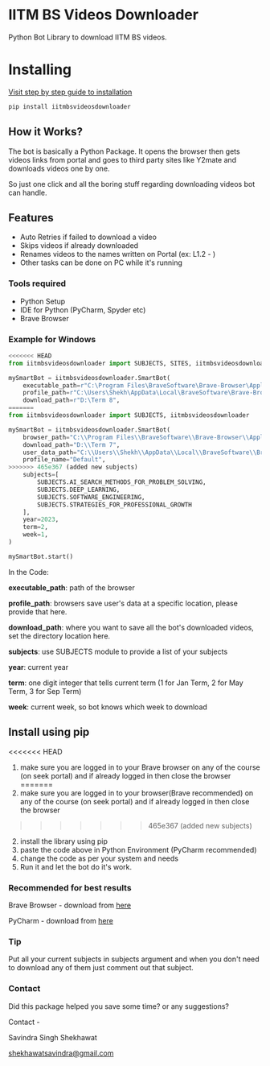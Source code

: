 IITM BS Videos Downloader
===============
Python Bot Library to download IITM BS videos.


Installing
============
[Visit step by step guide to installation](https://drive.google.com/file/d/17R6Jt01sYyVlmPfkB0dUMLwxjYnHKzTs/view?usp=sharing)

```bash
pip install iitmbsvideosdownloader
```

## How it Works?

The bot is basically a Python Package. It opens the browser then gets videos links from portal and goes to third party sites like Y2mate and downloads videos one by one.

So just one click and all the boring stuff regarding downloading videos bot can handle.



## Features

- Auto Retries if failed to download a video
- Skips videos if already downloaded
- Renames videos to the names written on Portal (ex: L1.2 - )
- Other tasks can be done on PC while it's running



### Tools required

- Python Setup
- IDE for Python (PyCharm, Spyder etc)
- Brave Browser


### Example for Windows

```python
<<<<<<< HEAD
from iitmbsvideosdownloader import SUBJECTS, SITES, iitmbsvideosdownloader

mySmartBot = iitmbsvideosdownloader.SmartBot(
    executable_path=r"C:\Program Files\BraveSoftware\Brave-Browser\Application\brave.exe",
    profile_path=r"C:\Users\Shekh\AppData\Local\BraveSoftware\Brave-Browser\User Data\Default",
    download_path=r"D:\Term 8",
=======
from iitmbsvideosdownloader import SUBJECTS, iitmbsvideosdownloader

mySmartBot = iitmbsvideosdownloader.SmartBot(
    browser_path="C:\\Program Files\\BraveSoftware\\Brave-Browser\\Application\\brave.exe",
    download_path="D:\\Term 7",
    user_data_path="C:\\Users\\Shekh\\AppData\\Local\\BraveSoftware\\Brave-Browser\\User Data",
    profile_name="Default",
>>>>>>> 465e367 (added new subjects)
    subjects=[
        SUBJECTS.AI_SEARCH_METHODS_FOR_PROBLEM_SOLVING,
        SUBJECTS.DEEP_LEARNING,
        SUBJECTS.SOFTWARE_ENGINEERING,
        SUBJECTS.STRATEGIES_FOR_PROFESSIONAL_GROWTH
    ],
    year=2023,
    term=2,
    week=1,
)

mySmartBot.start()
```

In the Code:

**executable_path**: path of the browser

**profile_path**: browsers save user's data at a specific location, please provide that here.

**download_path**: where you want to save all the bot's downloaded videos, set the directory location here.

**subjects**: use SUBJECTS module to provide a list of your subjects

**year**: current year

**term**: one digit integer that tells current term (1 for Jan Term, 2 for May Term, 3 for Sep Term)

**week**: current week, so bot knows which week to download



## Install using pip

<<<<<<< HEAD
1) make sure you are logged in to your Brave browser on any of the course (on seek portal) and if already logged in then close the browser
=======
1) make sure you are logged in to your browser(Brave recommended) on any of the course (on seek portal) and if already logged in then close the browser
>>>>>>> 465e367 (added new subjects)
2) install the library using pip
3) paste the code above in Python Environment (PyCharm recommended)
4) change the code as per your system and needs
5) Run it and let the bot do it's work.



### Recommended for best results

Brave Browser - download from [here](https://brave.com/)

PyCharm - download from [here](https://www.jetbrains.com/pycharm/)



### Tip

Put all your current subjects in subjects argument and when you don't need to download any of them just comment out that subject.



### Contact

Did this package helped you save some time? or any suggestions?

Contact - 

Savindra Singh Shekhawat

shekhawatsavindra@gmail.com
